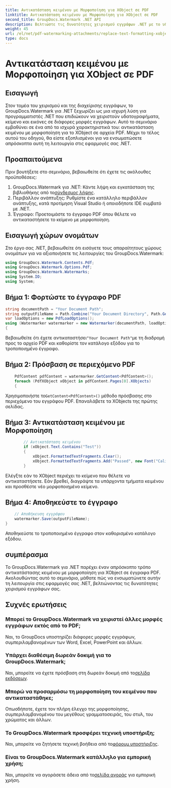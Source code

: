 ```yaml
---
title: Αντικατάσταση κειμένου με Μορφοποίηση για XObject σε PDF
linktitle: Αντικατάσταση κειμένου με Μορφοποίηση για XObject σε PDF
second_title: GroupDocs.Watermark .NET API
description: Βελτιώστε τις δυνατότητες χειρισμού εγγράφων .NET με το υδατογράφημα GroupDocs για .NET. Μάθετε πώς να αντικαθιστάτε το κείμενο με μορφοποίηση σε αρχεία PDF χωρίς κόπο.
weight: 45
url: /el/net/pdf-watermarking-attachments/replace-text-formatting-xobject-pdf/
type: docs
---
```

# Αντικατάσταση κειμένου με Μορφοποίηση για XObject σε PDF

## Εισαγωγή
Στον τομέα του χειρισμού και της διαχείρισης εγγράφων, το GroupDocs.Watermark για .NET ξεχωρίζει ως μια ισχυρή λύση για προγραμματιστές .NET που επιδιώκουν να χειριστούν υδατογραφήματα, κείμενο και εικόνες σε διάφορες μορφές εγγράφων. Αυτό το σεμινάριο εμβαθύνει σε ένα από τα ισχυρά χαρακτηριστικά του: αντικατάσταση κειμένου με μορφοποίηση για το XObject σε αρχεία PDF. Μέχρι το τέλος αυτού του οδηγού, θα είστε εξοπλισμένοι για να ενσωματώσετε απρόσκοπτα αυτή τη λειτουργία στις εφαρμογές σας .NET.
## Προαπαιτούμενα
Πριν βουτήξετε στο σεμινάριο, βεβαιωθείτε ότι έχετε τις ακόλουθες προϋποθέσεις:
1.  GroupDocs.Watermark για .NET: Κάντε λήψη και εγκατάσταση της βιβλιοθήκης από το[σύνδεσμος λήψης](https://releases.groupdocs.com/Watermark/net/).
2. Περιβάλλον ανάπτυξης: Ρυθμίστε ένα κατάλληλο περιβάλλον ανάπτυξης, κατά προτίμηση Visual Studio ή οποιοδήποτε IDE συμβατό με .NET.
3. Έγγραφο: Προετοιμάστε το έγγραφο PDF όπου θέλετε να αντικαταστήσετε το κείμενο με μορφοποίηση.

## Εισαγωγή χώρων ονομάτων
Στο έργο σας .NET, βεβαιωθείτε ότι εισάγετε τους απαραίτητους χώρους ονομάτων για να αξιοποιήσετε τις λειτουργίες του GroupDocs.Watermark:
```csharp
using GroupDocs.Watermark.Contents.Pdf;
using GroupDocs.Watermark.Options.Pdf;
using GroupDocs.Watermark.Watermarks;
using System.IO;
using System;
```
## Βήμα 1: Φορτώστε το έγγραφο PDF
```csharp
string documentPath = "Your Document Path";
string outputFileName = Path.Combine("Your Document Directory", Path.GetFileName(documentPath));
var loadOptions = new PdfLoadOptions();
using (Watermarker watermarker = new Watermarker(documentPath, loadOptions))
{
```
 Βεβαιωθείτε ότι έχετε αντικαταστήσει`"Your Document Path"`με τη διαδρομή προς το αρχείο PDF και καθορίστε τον κατάλογο εξόδου για το τροποποιημένο έγγραφο.
## Βήμα 2: Πρόσβαση σε περιεχόμενο PDF
```csharp
    PdfContent pdfContent = watermarker.GetContent<PdfContent>();
    foreach (PdfXObject xObject in pdfContent.Pages[0].XObjects)
    {
```
 Χρησιμοποιήστε το`GetContent<PdfContent>()` μέθοδο πρόσβασης στο περιεχόμενο του εγγράφου PDF. Επαναλάβετε τα XObjects της πρώτης σελίδας.
## Βήμα 3: Αντικατάσταση κειμένου με Μορφοποίηση
```csharp
        // Αντικατάσταση κειμένου
        if (xObject.Text.Contains("Test"))
        {
            xObject.FormattedTextFragments.Clear();
            xObject.FormattedTextFragments.Add("Passed", new Font("Calibri", 19, FontStyle.Bold), Color.Red, Color.Aqua);
        }
```
Ελέγξτε εάν το XObject περιέχει το κείμενο που θέλετε να αντικαταστήσετε. Εάν βρεθεί, διαγράψτε τα υπάρχοντα τμήματα κειμένου και προσθέστε νέο μορφοποιημένο κείμενο.
## Βήμα 4: Αποθηκεύστε το έγγραφο
```csharp
    // Αποθήκευση εγγράφου
    watermarker.Save(outputFileName);
}
```
Αποθηκεύστε το τροποποιημένο έγγραφο στον καθορισμένο κατάλογο εξόδου.

## συμπέρασμα
Το GroupDocs.Watermark για .NET παρέχει έναν απρόσκοπτο τρόπο αντικατάστασης κειμένου με μορφοποίηση για XObject σε έγγραφα PDF. Ακολουθώντας αυτό το σεμινάριο, μάθατε πώς να ενσωματώνετε αυτήν τη λειτουργία στις εφαρμογές σας .NET, βελτιώνοντας τις δυνατότητες χειρισμού εγγράφων σας.
## Συχνές ερωτήσεις
### Μπορεί το GroupDocs.Watermark να χειριστεί άλλες μορφές εγγράφων εκτός από το PDF;
Ναι, το GroupDocs υποστηρίζει διάφορες μορφές εγγράφων, συμπεριλαμβανομένων των Word, Excel, PowerPoint και άλλων.
### Υπάρχει διαθέσιμη δωρεάν δοκιμή για το GroupDocs.Watermark;
 Ναι, μπορείτε να έχετε πρόσβαση στη δωρεάν δοκιμή από το[σελίδα εκδόσεων](https://releases.groupdocs.com/).
### Μπορώ να προσαρμόσω τη μορφοποίηση του κειμένου που αντικαταστάθηκε;
Οπωσδήποτε, έχετε τον πλήρη έλεγχο της μορφοποίησης, συμπεριλαμβανομένου του μεγέθους γραμματοσειράς, του στυλ, του χρώματος και άλλων.
### Το GroupDocs.Watermark προσφέρει τεχνική υποστήριξη;
 Ναι, μπορείτε να ζητήσετε τεχνική βοήθεια από το[φόρουμ υποστήριξης](https://forum.groupdocs.com/c/watermark/19).
### Είναι το GroupDocs.Watermark κατάλληλο για εμπορική χρήση;
 Ναι, μπορείτε να αγοράσετε άδεια από το[σελίδα αγοράς](https://purchase.groupdocs.com/buy) για εμπορική χρήση.